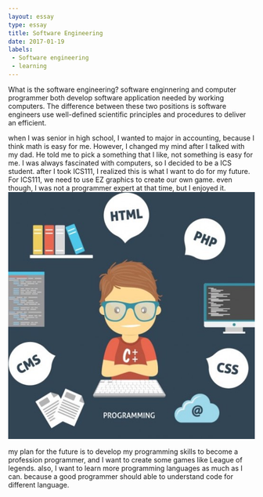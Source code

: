 ```yaml
---
layout: essay
type: essay
title: Software Engineering
date: 2017-01-19
labels:
 - Software engineering
 - learning
---
```


What is the software engineering? software enginnering and computer programmer both develop software application needed by
working computers. The difference between these two positions is software engineers use well-defined scientific principles
and procedures to deliver an efficient.

when I was senior in high school, I wanted to major in accounting, because I think math is easy for me. However, I changed 
my mind after I talked with my dad. He told me to pick a something that I like, not something is easy for me. I was always 
fascinated with computers, so I decided to be a ICS student. after I took ICS111, I realized this is what I want to do for
my future. For ICS111, we need to use EZ graphics to create our own game. even though, I was not a programmer expert at that
time, but I enjoyed it.
<img src="../images/software.jpg">

my plan for the future is to develop my programming skills to become a profession programmer, and I want to create some games
like League of legends. also, I want to learn more programming languages as much as I can. because a good programmer should
able to understand code for different language.
